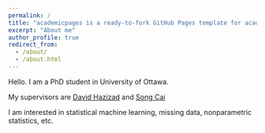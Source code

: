 ```yaml
---
permalink: /
title: "academicpages is a ready-to-fork GitHub Pages template for academic personal websites"
excerpt: "About me"
author_profile: true
redirect_from: 
  - /about/
  - /about.html
---
```


Hello. I am a PhD student in University of Ottawa. 

My supervisors are [David Hazizad](https://www.davidhaziza.com/) and [Song Cai](https://people.math.carleton.ca/~scai/) 

I am interested in statistical machine learning, missing data, nonparametric statistics, etc.

